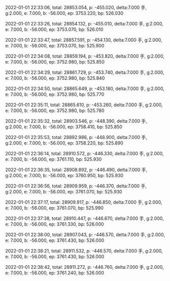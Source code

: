 2022-01-01 22:33:06, total: 28853.054, p: -455.020, delta:7.000 手, g:2.000, e: 7.000, b: -56.000, ep: 3753.220, bp: 526.030

2022-01-01 22:33:26, total: 28854.132, p: -455.010, delta:7.000 手, g:2.000, e: 7.000, b: -56.000, ep: 3753.070, bp: 526.010

2022-01-01 22:33:47, total: 28857.591, p: -454.130, delta:7.000 手, g:2.000, e: 7.000, b: -56.000, ep: 3753.070, bp: 525.900

2022-01-01 22:34:08, total: 28859.194, p: -453.820, delta:7.000 手, g:2.000, e: 7.000, b: -56.000, ep: 3752.980, bp: 525.850

2022-01-01 22:34:29, total: 28861.729, p: -453.740, delta:7.000 手, g:2.000, e: 7.000, b: -56.000, ep: 3752.980, bp: 525.840

2022-01-01 22:34:50, total: 28865.649, p: -453.180, delta:7.000 手, g:2.000, e: 7.000, b: -56.000, ep: 3752.980, bp: 525.770

2022-01-01 22:35:11, total: 28865.610, p: -453.260, delta:7.000 手, g:2.000, e: 7.000, b: -56.000, ep: 3752.980, bp: 525.780

2022-01-01 22:35:32, total: 28903.546, p: -448.390, delta:7.000 手, g:2.000, e: 7.000, b: -56.000, ep: 3758.410, bp: 525.850

2022-01-01 22:35:53, total: 28892.986, p: -448.900, delta:7.000 手, g:2.000, e: 7.000, b: -56.000, ep: 3758.220, bp: 525.890

2022-01-01 22:36:14, total: 28910.572, p: -446.330, delta:7.000 手, g:2.000, e: 7.000, b: -56.000, ep: 3761.110, bp: 525.930

2022-01-01 22:36:35, total: 28908.892, p: -446.490, delta:7.000 手, g:2.000, e: 7.000, b: -56.000, ep: 3760.950, bp: 525.930

2022-01-01 22:36:56, total: 28909.959, p: -446.370, delta:7.000 手, g:2.000, e: 7.000, b: -56.000, ep: 3761.070, bp: 525.930

2022-01-01 22:37:17, total: 28909.917, p: -446.850, delta:7.000 手, g:2.000, e: 7.000, b: -56.000, ep: 3761.070, bp: 525.990

2022-01-01 22:37:38, total: 28910.447, p: -446.670, delta:7.000 手, g:2.000, e: 7.000, b: -56.000, ep: 3761.330, bp: 526.000

2022-01-01 22:38:00, total: 28907.043, p: -446.570, delta:7.000 手, g:2.000, e: 7.000, b: -56.000, ep: 3761.430, bp: 526.000

2022-01-01 22:38:21, total: 28911.532, p: -446.570, delta:7.000 手, g:2.000, e: 7.000, b: -56.000, ep: 3761.430, bp: 526.000

2022-01-01 22:38:42, total: 28911.272, p: -446.760, delta:7.000 手, g:2.000, e: 7.000, b: -56.000, ep: 3761.240, bp: 526.000